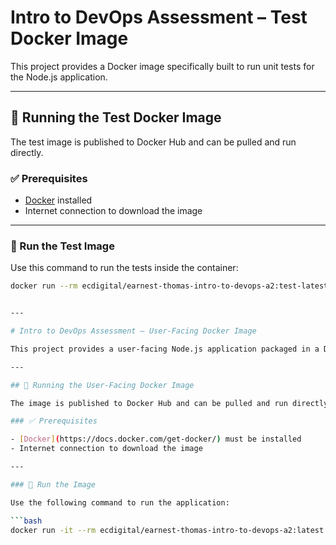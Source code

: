 
# Intro to DevOps Assessment – Test Docker Image

This project provides a Docker image specifically built to run unit tests for the Node.js application.

---

## 🧪 Running the Test Docker Image

The test image is published to Docker Hub and can be pulled and run directly.

### ✅ Prerequisites

- [Docker](https://docs.docker.com/get-docker/) installed
- Internet connection to download the image

---

### 🚀 Run the Test Image

Use this command to run the tests inside the container:

```bash
docker run --rm ecdigital/earnest-thomas-intro-to-devops-a2:test-latest


---

# Intro to DevOps Assessment – User-Facing Docker Image

This project provides a user-facing Node.js application packaged in a Docker container. The application displays an interactive menu using `readline-sync`.

---

## 🐳 Running the User-Facing Docker Image

The image is published to Docker Hub and can be pulled and run directly.

### ✅ Prerequisites

- [Docker](https://docs.docker.com/get-docker/) must be installed
- Internet connection to download the image

---

### 🚀 Run the Image

Use the following command to run the application:

```bash
docker run -it --rm ecdigital/earnest-thomas-intro-to-devops-a2:latest
